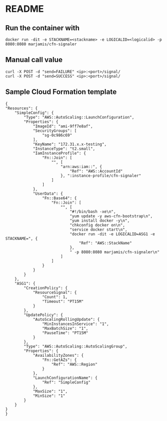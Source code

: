 # README
## Run the container with
    docker run -dit -e STACKNAME=<stackname> -e LOGICALID=<logicalid> -p 8080:8080 marjamis/cfn-signaler

## Manual call value
    curl -X POST -d "send=FAILURE" <ip>:<port>/signal/
    curl -X POST -d "send=SUCCESS" <ip>:<port>/signal/

## Sample Cloud Formation template
    {
    "Resources": {
        "SimpleConfig": {
            "Type": "AWS::AutoScaling::LaunchConfiguration",
            "Properties": {
                "ImageId": "ami-9ff7e8af",
                "SecurityGroups": [
                    "sg-0c986c69"
                ],
                "KeyName": "172.31.x.x-testing",
                "InstanceType": "t2.small",
                "IamInstanceProfile": {
                    "Fn::Join": [
                        "", [
                            "arn:aws:iam::", {
                                "Ref": "AWS::AccountId"
                            }, ":instance-profile/cfn-signaler"
                        ]
                    ]
                },
                "UserData": {
                    "Fn::Base64": {
                        "Fn::Join": [
                            "", [
                                "#!/bin/bash -xe\n",
                                "yum update -y aws-cfn-bootstrap\n",
                                "yum install docker -y\n",
                                "chkconfig docker on\n",
                                "service docker start\n",
                                "docker run -dit -e LOGICALID=ASG1 -e STACKNAME=", {
                                    "Ref": "AWS::StackName"
                                },
                                " -p 8080:8080 marjamis/cfn-signaler\n"
                            ]
                        ]
                    }
                }
            }
        },
        "ASG1": {
            "CreationPolicy": {
                "ResourceSignal": {
                    "Count": 1,
                    "Timeout": "PT15M"
                }
            },
            "UpdatePolicy": {
                "AutoScalingRollingUpdate": {
                    "MinInstancesInService": "1",
                    "MaxBatchSize": "1",
                    "PauseTime": "PT15M"
                }
            },
            "Type": "AWS::AutoScaling::AutoScalingGroup",
            "Properties": {
                "AvailabilityZones": {
                    "Fn::GetAZs": {
                        "Ref": "AWS::Region"
                    }
                },
                "LaunchConfigurationName": {
                    "Ref": "SimpleConfig"
                },
                "MaxSize": "1",
                "MinSize": "1"
            }
        }
    }
    }
